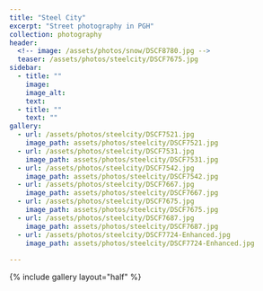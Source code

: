 ```yaml
---
title: "Steel City"
excerpt: "Street photography in PGH"
collection: photography
header:
  <!-- image: /assets/photos/snow/DSCF8780.jpg -->
  teaser: /assets/photos/steelcity/DSCF7675.jpg
sidebar:
  - title: ""
    image: 
    image_alt: 
    text:
  - title: ""
    text: ""
gallery:
  - url: /assets/photos/steelcity/DSCF7521.jpg
    image_path: assets/photos/steelcity/DSCF7521.jpg
  - url: /assets/photos/steelcity/DSCF7531.jpg
    image_path: assets/photos/steelcity/DSCF7531.jpg
  - url: /assets/photos/steelcity/DSCF7542.jpg
    image_path: assets/photos/steelcity/DSCF7542.jpg
  - url: /assets/photos/steelcity/DSCF7667.jpg
    image_path: assets/photos/steelcity/DSCF7667.jpg
  - url: /assets/photos/steelcity/DSCF7675.jpg
    image_path: assets/photos/steelcity/DSCF7675.jpg
  - url: /assets/photos/steelcity/DSCF7687.jpg
    image_path: assets/photos/steelcity/DSCF7687.jpg
  - url: /assets/photos/steelcity/DSCF7724-Enhanced.jpg
    image_path: assets/photos/steelcity/DSCF7724-Enhanced.jpg
  
---
```



{% include gallery layout="half" %}
